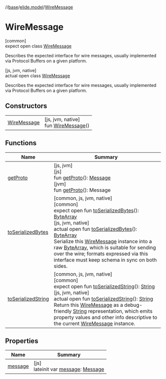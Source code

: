 //[base](../../../index.md)/[elide.model](../index.md)/[WireMessage](index.md)

# WireMessage

[common]\
expect open class [WireMessage](index.md)

Describes the expected interface for wire messages, usually implemented via Protocol Buffers on a given platform.

[js, jvm, native]\
actual open class [WireMessage](index.md)

Describes the expected interface for wire messages, usually implemented via Protocol Buffers on a given platform.

## Constructors

| | |
|---|---|
| [WireMessage](-wire-message.md) | [js, jvm, native]<br>fun [WireMessage](-wire-message.md)() |

## Functions

| Name | Summary |
|---|---|
| [getProto](../../../../base/base/elide.model/-wire-message/[jvm]get-proto.md) | [js, jvm]<br>[js]<br>fun [getProto]([js]get-proto.md)(): [Message](../../lib.protobuf/-message/index.md)<br>[jvm]<br>fun [getProto]([jvm]get-proto.md)(): Message |
| [toSerializedBytes](to-serialized-bytes.md) | [common, js, jvm, native]<br>[common]<br>expect open fun [toSerializedBytes](to-serialized-bytes.md)(): [ByteArray](https://kotlinlang.org/api/latest/jvm/stdlib/kotlin/-byte-array/index.html)<br>[js, jvm, native]<br>actual open fun [toSerializedBytes](to-serialized-bytes.md)(): [ByteArray](https://kotlinlang.org/api/latest/jvm/stdlib/kotlin/-byte-array/index.html)<br>Serialize this [WireMessage](index.md) instance into a raw [ByteArray](https://kotlinlang.org/api/latest/jvm/stdlib/kotlin/-byte-array/index.html), which is suitable for sending over the wire; formats expressed via this interface must keep schema in sync on both sides. |
| [toSerializedString](to-serialized-string.md) | [common, js, jvm, native]<br>[common]<br>expect open fun [toSerializedString](to-serialized-string.md)(): [String](https://kotlinlang.org/api/latest/jvm/stdlib/kotlin/-string/index.html)<br>[js, jvm, native]<br>actual open fun [toSerializedString](to-serialized-string.md)(): [String](https://kotlinlang.org/api/latest/jvm/stdlib/kotlin/-string/index.html)<br>Return this [WireMessage](index.md) as a debug-friendly [String](https://kotlinlang.org/api/latest/jvm/stdlib/kotlin/-string/index.html) representation, which emits property values and other info descriptive to the current [WireMessage](index.md) instance. |

## Properties

| Name | Summary |
|---|---|
| [message](message.md) | [js]<br>lateinit var [message](message.md): [Message](../../lib.protobuf/-message/index.md) |
